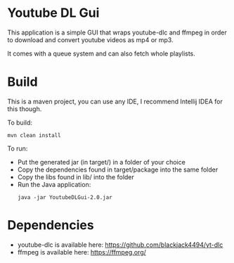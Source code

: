 # Youtube DL Gui
This application is a simple GUI that wraps youtube-dlc and ffmpeg in order to download and convert youtube videos as mp4 or mp3.

It comes with a queue system and can also fetch whole playlists.

# Build
This is a maven project, you can use any IDE, I recommend Intellij IDEA for this though.

To build:
```
mvn clean install
```

To run:
- Put the generated jar (in target/) in a folder of your choice
- Copy the dependencies found in target/package into the same folder
- Copy the libs found in lib/ into the folder
- Run the Java application:
  ```
  java -jar YoutubeDLGui-2.0.jar
  ```
  

# Dependencies
- youtube-dlc is available here: https://github.com/blackjack4494/yt-dlc
- ffmpeg is available here: https://ffmpeg.org/
